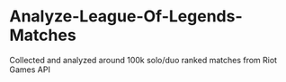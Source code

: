 # Analyze-League-Of-Legends-Matches
Collected and analyzed around 100k solo/duo ranked matches from Riot Games API
